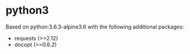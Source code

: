 # python3

Based on python:3.6.3-alpine3.6 with the following additional packages:

* requests (>=2.12)
* docopt (>=0.6.2)
